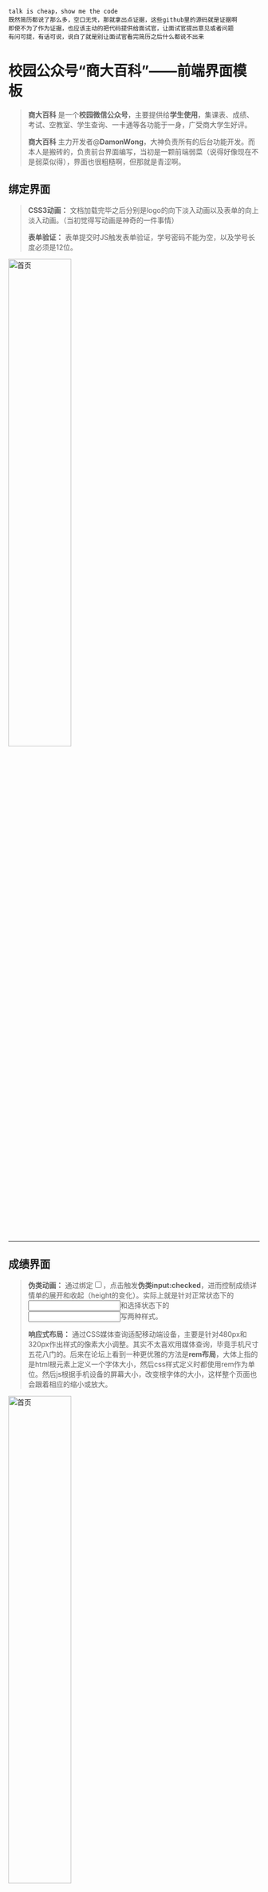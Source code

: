 	talk is cheap，show me the code
	既然简历都说了那么多，空口无凭，那就拿出点证据，这些github里的源码就是证据啊
	即使不为了作为证据，也应该主动的把代码提供给面试官，让面试官提出意见或者问题
	有问可提，有话可说，说白了就是别让面试官看完简历之后什么都说不出来


校园公众号“商大百科”——前端界面模板
===

> **商大百科** 是一个**校园微信公众号**，主要提供给**学生使用**，集课表、成绩、考试、空教室、学生查询、一卡通等各功能于一身，广受商大学生好评。
>
> **商大百科** 主力开发者@**DamonWong**，大神负责所有的后台功能开发。而本人是搬砖的，负责前台界面编写，当初是一颗前端弱菜（说得好像现在不是弱菜似得），界面也很粗糙啊，但那就是青涩啊。
>

## 绑定界面

> **CSS3动画：** 文档加载完毕之后分别是logo的向下淡入动画以及表单的向上淡入动画。（当初觉得写动画是神奇的一件事情）
>
> **表单验证：** 表单提交时JS触发表单验证，学号密码不能为空，以及学号长度必须是12位。
>

<img src="https://cloud.githubusercontent.com/assets/11243798/21165504/c4c85a02-c1da-11e6-8937-36e9a8f5de59.png" alt="首页" width="50%">

---

## 成绩界面

> **伪类动画：** 通过<label>绑定<input type="checkbox" />，点击<label>触发**伪类input:checked**，进而控制成绩详情单的展开和收起（height的变化）。实际上就是针对正常状态下的<input>和选择状态下的<input>写两种样式。
>
> **响应式布局：** 通过CSS媒体查询适配移动端设备，主要是针对480px和320px作出样式的像素大小调整。其实不太喜欢用媒体查询，毕竟手机尺寸五花八门的。后来在论坛上看到一种更优雅的方法是**rem布局**，大体上指的是html根元素上定义一个字体大小，然后css样式定义时都使用rem作为单位。然后js根据手机设备的屏幕大小，改变根字体的大小，这样整个页面也会跟着相应的缩小或放大。
>

<img src="https://cloud.githubusercontent.com/assets/11243798/21165504/c4c85a02-c1da-11e6-8937-36e9a8f5de59.png" alt="首页" width="50%">

---

## 课表界面

> **原生JS和CSS绘制时钟：** 操控原生JS绘制的一个时钟，功能上是比较鸡肋的，但主要是为了美观，以及装一下逼而已
>

<img src="https://cloud.githubusercontent.com/assets/11243798/21165504/c4c85a02-c1da-11e6-8937-36e9a8f5de59.png" alt="首页" width="50%">

---

## 个人资料卡界面

> **CSS布局：** 一个个人资料卡的静态界面。主要是用来实战CSS布局的，用绝对定位实现两列布局等。
>
> **伪元素：** 这是我第一次使用了伪元素的界面。发现伪元素是个好东西，可以减少对<div>的依赖，主要是用::after配合绝对定位，实现一个小图标的展示。
>

<img src="https://cloud.githubusercontent.com/assets/11243798/21165504/c4c85a02-c1da-11e6-8937-36e9a8f5de59.png" alt="首页" width="50%">

---

## 商大老乡会

<img src="https://cloud.githubusercontent.com/assets/11243798/21165504/c4c85a02-c1da-11e6-8937-36e9a8f5de59.png" alt="首页" width="50%">

> **AJAX交互：** 一个比较鸡肋的功能 — — 找同校老乡。主要是通过表单数据提交，然后AJAX传参数给后端，执行数据库的查询。后端返回数据，然后前端遍历每个数据，直接操作DOM生成元素节点和文本节点，形成一个信息列表呈现给学生。
>

---
